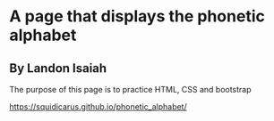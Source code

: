 # A page that displays the phonetic alphabet

## By Landon Isaiah

The purpose of this page is to practice HTML, CSS and bootstrap

https://squidicarus.github.io/phonetic_alphabet/


